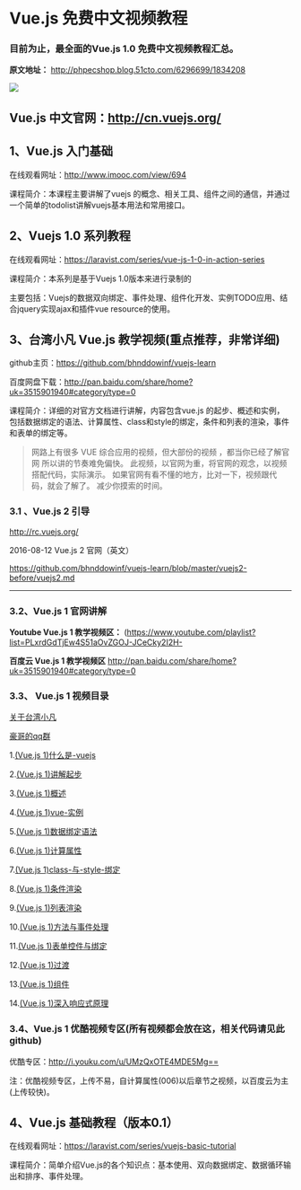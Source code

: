 # Vue.js 免费中文视频教程
### 目前为止，最全面的Vue.js 1.0 免费中文视频教程汇总。

**原文地址：** http://phpecshop.blog.51cto.com/6296699/1834208

![](http://ww4.sinaimg.cn/large/66101050jw1f7hxzrh0scj20yz0bf0sv.jpg)

## Vue.js 中文官网：http://cn.vuejs.org/

## 1、Vue.js 入门基础
在线观看网址：http://www.imooc.com/view/694

课程简介：本课程主要讲解了vuejs 的概念、相关工具、组件之间的通信，并通过一个简单的todolist讲解vuejs基本用法和常用接口。

## 2、Vuejs 1.0 系列教程
在线观看网址：https://laravist.com/series/vue-js-1-0-in-action-series

课程简介：本系列是基于Vuejs 1.0版本来进行录制的

主要包括：Vuejs的数据双向绑定、事件处理、组件化开发、实例TODO应用、结合jquery实现ajax和插件vue resource的使用。

## 3、台湾小凡 Vue.js 教学视频(重点推荐，非常详细)
github主页：https://github.com/bhnddowinf/vuejs-learn

百度网盘下载：http://pan.baidu.com/share/home?uk=3515901940#category/type=0

课程简介：详细的对官方文档进行讲解，内容包含vue.js 的起步、概述和实例，包括数据绑定的语法、计算属性、class和style的绑定，条件和列表的渲染，事件和表单的绑定等。

> 网路上有很多 VUE 综合应用的视频，但大部份的视频 ，都当你已经了解官网 所以讲的节奏难免偏快。 此视频，以官网为重，将官网的观念，以视频搭配代码，实际演示。 如果官网有看不懂的地方，比对一下，视频跟代码，就会了解了。 减少你摸索的时间。

### 3.1 、Vue.js 2 引导
 http://rc.vuejs.org/
 
 2016-08-12 Vue.js 2 官网（英文）
 
 https://github.com/bhnddowinf/vuejs-learn/blob/master/vuejs2-before/vuejs2.md

--------------------------------------------------------------
### 3.2、Vue.js 1 官网讲解

**Youtube Vue.js 1 教学视频区：**  (https://www.youtube.com/playlist?list=PLxrdGdTjEw4S51aOvZGOJ-JCeCky2I2H-

 **百度云 Vue.js 1 教学视频区**  http://pan.baidu.com/share/home?uk=3515901940#category/type=0
 

### 3.3、 Vue.js 1 视频目录

  [关于台湾小凡](https://github.com/bhnddowinf/vuejs-learn#台湾小凡)

  [豪哥的qq群](https://github.com/bhnddowinf/vuejs-learn#豪哥的qq群)

  1.[(Vue.js 1)什么是-vuejs](https://github.com/bhnddowinf/vuejs-learn/blob/master/01.md)

  2.[(Vue.js 1)讲解起步](https://github.com/bhnddowinf/vuejs-learn/blob/master/02.md)

  3.[(Vue.js 1)概述](https://github.com/bhnddowinf/vuejs-learn/blob/master/03.md)

  4.[(Vue.js 1)vue-实例](https://github.com/bhnddowinf/vuejs-learn/blob/master/04.md)

  5.[(Vue.js 1)数据绑定语法](https://github.com/bhnddowinf/vuejs-learn/blob/master/05.md)

  6.[(Vue.js 1)计算属性](https://github.com/bhnddowinf/vuejs-learn/blob/master/06.md)

  7.[(Vue.js 1)class-与-style-绑定](https://github.com/bhnddowinf/vuejs-learn/blob/master/07.md)

  8.[(Vue.js 1)条件渲染](https://github.com/bhnddowinf/vuejs-learn/blob/master/08.md)

  9.[(Vue.js 1)列表渲染](https://github.com/bhnddowinf/vuejs-learn/blob/master/09.md)

  10.[(Vue.js 1)方法与事件处理](https://github.com/bhnddowinf/vuejs-learn/blob/master/10.md)

  11.[(Vue.js 1)表单控件与绑定](https://github.com/bhnddowinf/vuejs-learn/blob/master/11.md)

  12.[(Vue.js 1)过渡](https://github.com/bhnddowinf/vuejs-learn/blob/master/12.md)

  13.[(Vue.js 1)组件](https://github.com/bhnddowinf/vuejs-learn/blob/master/13.md)

  14.[(Vue.js 1)深入响应式原理](https://github.com/bhnddowinf/vuejs-learn/blob/master/14.md)

### 3.4、Vue.js 1 优酷视频专区(所有视频都会放在这，相关代码请见此 github)

   优酷专区：http://i.youku.com/u/UMzQxOTE4MDE5Mg==
   
注：优酷视频专区，上传不易，自计算属性(006)以后章节之视频，以百度云为主(上传较快)。

## 4、Vue.js 基础教程（版本0.1）
在线观看网址：https://laravist.com/series/vuejs-basic-tutorial

课程简介：简单介绍Vue.js的各个知识点：基本使用、双向数据绑定、数据循环输出和排序、事件处理。
